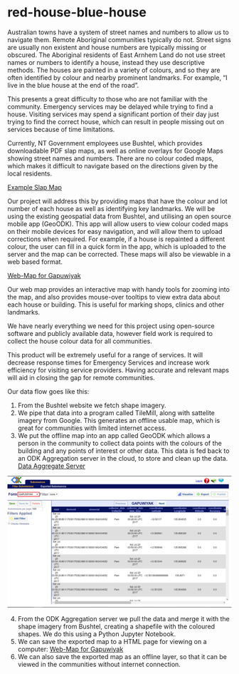 # red-house-blue-house
Australian towns have a system of street names and numbers to allow us to navigate them. Remote Aboriginal communities typically do not. Street signs are usually non existent and house numbers are typically missing or obscured. The Aboriginal residents of East Arnhem Land do not use street names or numbers to identify a house, instead they use descriptive methods. The houses are painted in a variety of colours, and so they are often identified by colour and nearby prominent landmarks.
For example, “I live in the blue house at the end of the road”.

This presents a great difficulty to those who are not familiar with the community. Emergency services may be delayed while trying to find a house. Visiting services may spend a significant portion of their day just trying to find the correct house, which can result in people missing out on services because of time limitations.

Currently, NT Government employees use Bushtel, which provides downloadable PDF slap maps, as well as online overlays for Google Maps showing street names and numbers. There are no colour coded maps, which makes it difficult to navigate based on the directions given by the local residents.

[Example Slap Map](http://www.ntlis.nt.gov.au/hpa-services/slapmaps?community_id=500)

Our project will address this by providing maps that have the colour and lot number of each house as well as identifying key landmarks. We will be using the existing geospatial data from Bushtel, and utilising an open source mobile app (GeoODK). This app will allow users to view colour coded maps on their mobile devices for easy navigation, and will allow them to upload corrections when required. For example, if a house is repainted a different colour, the user can fill in a quick form in the app, which is uploaded to the server and the map can be corrected. These maps will also be viewable in a web based format.

[Web-Map for Gapuwiyak](https://jay-tuckey.github.io/red-house-blue-house/gapuwiyak_town_map.html)

Our web map provides an interactive map with handy tools for zooming into the map, and also provides mouse-over tooltips to view extra data about each house or building. This is useful for marking shops, clinics and other landmarks.

We have nearly everything we need for this project using open-source software and publicly available data, however field work is required to collect the house colour data for all communities.

This product will be extremely useful for a range of services. It will decrease response times for Emergency Services and increase work efficiency for visiting service providers. Having accurate and relevant maps will aid in closing the gap for remote communities.

Our data flow goes like this:
1. From the Bushtel website we fetch shape imagery.
2. We pipe that data into a program called TileMill, along with sattelite imagery from Google. This generates an offline usable map, which is great for communities with limited internet access.
3. We put the offline map into an app called GeoODK which allows a person in the community to collect data points with the colours of the building and any points of interest or other data. This data is fed back to an ODK Aggregation server in the cloud, to store and clean up the data. [Data Aggregate Server](https://red-house-blue-house.appspot.com/Aggregate.html)

![aggregate server screenshot](https://github.com/jay-tuckey/red-house-blue-house/raw/master/gapuwiyak_data.png "Aggregate Server Screenshot")

4. From the ODK Aggregation server we pull the data and merge it with the shape imagery from Bushtel, creating a shapefile with the coloured shapes. We do this using a Python Jupyter Notebook.
5. We can save the exported map to a HTML page for viewing on a computer: [Web-Map for Gapuwiyak](https://jay-tuckey.github.io/red-house-blue-house/gapuwiyak_town_map.html)
6. We can also save the exported map as an offline layer, so that it can be viewed in the communities without internet connection.
